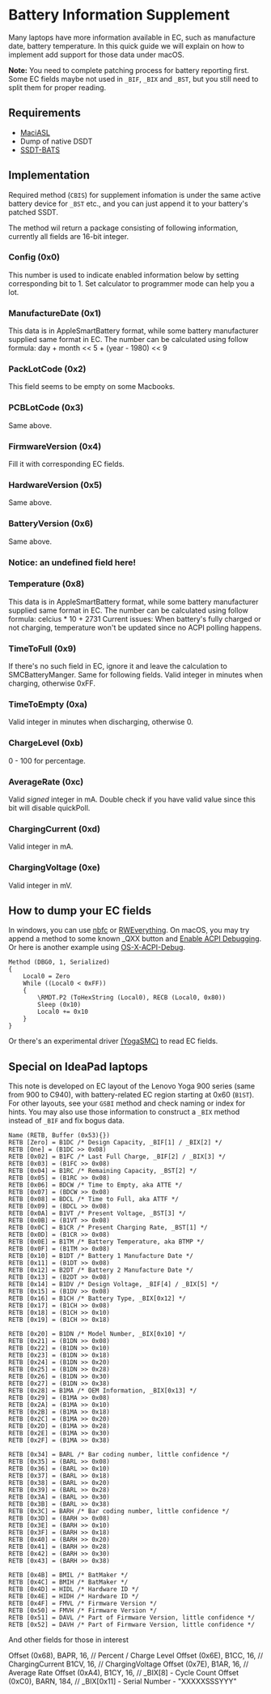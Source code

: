 #  Battery Information Supplement

Many laptops have more information available in EC, such as manufacture date, battery temperature.
In this quick guide we will explain on how to implement add support for those data under macOS.

**Note:** You need to complete patching process for battery reporting first. Some EC fields maybe not used
in `_BIF`, `_BIX` and `_BST`, but you still need to split them for proper reading.

## Requirements

- [MaciASL](https://github.com/acidanthera/MaciASL)
- Dump of native DSDT
- [SSDT-BATS](https://github.com/acidanthera/VirtualSMC/blob/master/Docs/SSDT-BATS.dsl)

## Implementation
Required method (`CBIS`) for supplement infomation is under the same active battery device for `_BST` etc.,
and you can just append it to your battery's patched SSDT.

The method wil return a package consisting of following information, currently all fields are 16-bit integer.

### Config (0x0)
This number is used to indicate enabled information below by setting corresponding bit to 1.
Set calculator to programmer mode can help you a lot.

### ManufactureDate (0x1)
This data is in AppleSmartBattery format, while some battery manufacturer supplied same format in EC.
The number can be calculated using follow formula:
day + month << 5 + (year - 1980) << 9

### PackLotCode (0x2)
This field seems to be empty on some Macbooks.

### PCBLotCode (0x3)
Same above.

### FirmwareVersion (0x4)
Fill it with corresponding EC fields.

### HardwareVersion (0x5)
Same above.

### BatteryVersion (0x6)
Same above.

### Notice: an undefined field here!

### Temperature (0x8)
This data is in AppleSmartBattery format, while some battery manufacturer supplied same format in EC.
The number can be calculated using follow formula:
celcius * 10 + 2731
Current issues:
When battery's fully charged or not charging, temperature won't be updated since no ACPI polling happens.

### TimeToFull (0x9)
If there's no such field in EC, ignore it and leave the calculation to SMCBatteryManger. Same for following fields.
Valid integer in minutes when charging, otherwise 0xFF.

### TimeToEmpty (0xa)
Valid integer in minutes when discharging, otherwise 0.

### ChargeLevel (0xb)
0 - 100 for percentage.

### AverageRate (0xc)
Valid *signed* integer in mA. Double check if you have valid value since this bit will disable quickPoll.

### ChargingCurrent (0xd)
Valid integer in mA.

### ChargingVoltage (0xe)
Valid integer in mV.

## How to dump your EC fields
In windows, you can use [nbfc](https://github.com/hirschmann/nbfc/wiki/Probe-the-EC%27s-registers)
or [RWEverything](http://rweverything.com).
On macOS, you may try append a method to some known _QXX button and
[Enable ACPI Debugging](https://pikeralpha.wordpress.com/2013/12/23/enabling-acpi-debugging/).
Or here is another example using [OS-X-ACPI-Debug](https://github.com/RehabMan/OS-X-ACPI-Debug). 

```
Method (DBG0, 1, Serialized)
{
	Local0 = Zero
	While ((Local0 < 0xFF))
	{
		\RMDT.P2 (ToHexString (Local0), RECB (Local0, 0x80))
		Sleep (0x10)
		Local0 += 0x10
	}
}
```
Or there's an experimental driver [(YogaSMC)](https://github.com/zhen-zen/YogaSMC) to read EC fields.

## Special on IdeaPad laptops
This note is developed on EC layout of the Lenovo Yoga 900 series (same from 900 to C940), with battery-related
EC region starting at 0x60 (`B1ST`). For other layouts, see your `GSBI` method and check naming or index for hints. 
You may also use those information to construct a `_BIX` method instead of `_BIF` and fix bogus data.

```
Name (RETB, Buffer (0x53){})
RETB [Zero] = B1DC /* Design Capacity, _BIF[1] / _BIX[2] */
RETB [One] = (B1DC >> 0x08)
RETB [0x02] = B1FC /* Last Full Charge, _BIF[2] / _BIX[3] */
RETB [0x03] = (B1FC >> 0x08)
RETB [0x04] = B1RC /* Remaining Capacity, _BST[2] */
RETB [0x05] = (B1RC >> 0x08)
RETB [0x06] = BDCW /* Time to Empty, aka ATTE */
RETB [0x07] = (BDCW >> 0x08)
RETB [0x08] = BDCL /* Time to Full, aka ATTF */
RETB [0x09] = (BDCL >> 0x08)
RETB [0x0A] = B1VT /* Present Voltage, _BST[3] */
RETB [0x0B] = (B1VT >> 0x08)
RETB [0x0C] = B1CR /* Present Charging Rate, _BST[1] */
RETB [0x0D] = (B1CR >> 0x08)
RETB [0x0E] = B1TM /* Battery Temperature, aka BTMP */
RETB [0x0F] = (B1TM >> 0x08)
RETB [0x10] = B1DT /* Battery 1 Manufacture Date */
RETB [0x11] = (B1DT >> 0x08)
RETB [0x12] = B2DT /* Battery 2 Manufacture Date */
RETB [0x13] = (B2DT >> 0x08)
RETB [0x14] = B1DV /* Design Voltage, _BIF[4] / _BIX[5] */
RETB [0x15] = (B1DV >> 0x08)
RETB [0x16] = B1CH /* Battery Type, _BIX[0x12] */
RETB [0x17] = (B1CH >> 0x08)
RETB [0x18] = (B1CH >> 0x10)
RETB [0x19] = (B1CH >> 0x18)

RETB [0x20] = B1DN /* Model Number, _BIX[0x10] */
RETB [0x21] = (B1DN >> 0x08)
RETB [0x22] = (B1DN >> 0x10)
RETB [0x23] = (B1DN >> 0x18)
RETB [0x24] = (B1DN >> 0x20)
RETB [0x25] = (B1DN >> 0x28)
RETB [0x26] = (B1DN >> 0x30)
RETB [0x27] = (B1DN >> 0x38)
RETB [0x28] = B1MA /* OEM Information, _BIX[0x13] */
RETB [0x29] = (B1MA >> 0x08)
RETB [0x2A] = (B1MA >> 0x10)
RETB [0x2B] = (B1MA >> 0x18)
RETB [0x2C] = (B1MA >> 0x20)
RETB [0x2D] = (B1MA >> 0x28)
RETB [0x2E] = (B1MA >> 0x30)
RETB [0x2F] = (B1MA >> 0x38)

RETB [0x34] = BARL /* Bar coding number, little confidence */
RETB [0x35] = (BARL >> 0x08)
RETB [0x36] = (BARL >> 0x10)
RETB [0x37] = (BARL >> 0x18)
RETB [0x38] = (BARL >> 0x20)
RETB [0x39] = (BARL >> 0x28)
RETB [0x3A] = (BARL >> 0x30)
RETB [0x3B] = (BARL >> 0x38)
RETB [0x3C] = BARH /* Bar coding number, little confidence */
RETB [0x3D] = (BARH >> 0x08)
RETB [0x3E] = (BARH >> 0x10)
RETB [0x3F] = (BARH >> 0x18)
RETB [0x40] = (BARH >> 0x20)
RETB [0x41] = (BARH >> 0x28)
RETB [0x42] = (BARH >> 0x30)
RETB [0x43] = (BARH >> 0x38)

RETB [0x4B] = BMIL /* BatMaker */
RETB [0x4C] = BMIH /* BatMaker */
RETB [0x4D] = HIDL /* Hardware ID */
RETB [0x4E] = HIDH /* Hardware ID */
RETB [0x4F] = FMVL /* Firmware Version */
RETB [0x50] = FMVH /* Firmware Version */
RETB [0x51] = DAVL /* Part of Firmware Version, little confidence */
RETB [0x52] = DAVH /* Part of Firmware Version, little confidence */
```

And other fields for those in interest

Offset (0x68), 
BAPR,   16, // Percent / Charge Level
Offset (0x6E), 
B1CC,   16, // ChargingCurrent
B1CV,   16, // ChargingVoltage
Offset (0x7E), 
B1AR,   16, // Average Rate
Offset (0xA4), 
B1CY,   16, // _BIX[8] - Cycle Count
Offset (0xC0), 
BARN,   184, // _BIX[0x11] - Serial Number - "XXXXXSSSYYY"
